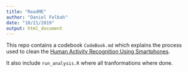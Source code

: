 ```yaml
---
title: "ReadME"
author: "Daniel Felbah"
date: "10/21/2019"
output: html_document
---
```


This repo contains a codebook `CodeBook.md` which explains the process used to clean the [Human Activity Recognition Using Smartphones](http://archive.ics.uci.edu/ml/datasets/Human+Activity+Recognition+Using+Smartphones).

It also include `run_analysis.R` where all tranformations where done.